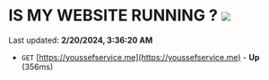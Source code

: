 # IS MY WEBSITE RUNNING ? [![](https://img.shields.io/static/v1?label=Sponsor&message=%E2%9D%A4&logo=GitHub&color=%23fe8e86)](https://github.com/sponsors/<username>)

Last updated: **2/20/2024, 3:36:20 AM**

- `GET` [https://youssefservice.me](https://youssefservice.me) - **Up** (356ms)
